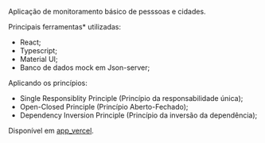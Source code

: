 Aplicação de monitoramento básico de pesssoas e cidades.

Principais ferramentas* utilizadas:
- React;
- Typescript;
- Material UI;
- Banco de dados mock em Json-server;

Aplicando os princípios:
- Single Responsiblity Principle (Princípio da responsabilidade única);
- Open-Closed Principle (Princípio Aberto-Fechado);
- Dependency Inversion Principle (Princípio da inversão da dependência);

Disponível em <a href="http://city-monitor.vercel.app/">app_vercel</a>.
